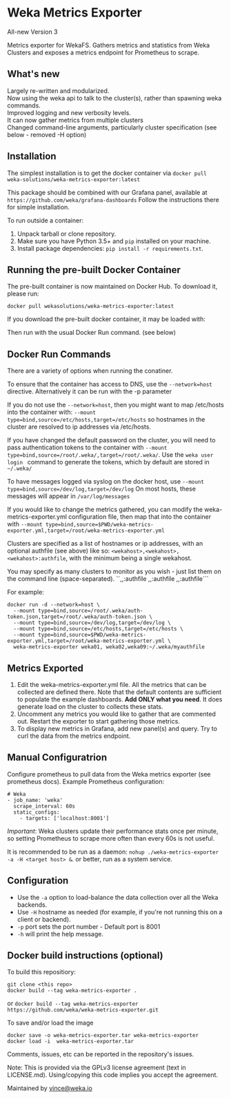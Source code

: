 # Weka Metrics Exporter

All-new Version 3

Metrics exporter for WekaFS. Gathers metrics and statistics from Weka Clusters and exposes a metrics endpoint for Prometheus to scrape.

## What's new

Largely re-written and modularized.   
Now using the weka api to talk to the cluster(s), rather than spawning weka commands.     
Improved logging and new verbosity levels.    
It can now gather metrics from multiple clusters     
Changed command-line arguments, particularly cluster specification (see below - removed -H option)     

## Installation

The simplest installation is to get the docker container via `docker pull weka-solutions/weka-metrics-exporter:latest`

This package should be combined with our Grafana panel, available at `https://github.com/weka/grafana-dashboards`  Follow the instructions there for simple installation.

To run outside a container:
1. Unpack tarball or clone repository.
2. Make sure you have Python 3.5+ and `pip` installed on your machine.
3. Install package dependencies: `pip install -r requirements.txt`.

## Running the pre-built Docker Container

The pre-built container is now maintained on Docker Hub.  To download it, please run:

```docker pull wekasolutions/weka-metrics-exporter:latest```

If you download the pre-built docker container, it may be loaded with:

Then run with the usual Docker Run command. (see below)

## Docker Run Commands

There are a variety of options when running the conatiner.

To ensure that the container has access to DNS, use the ```--network=host``` directive.  Alternatively it can be run with the -p parameter

If you do not use the ```--network=host```, then you might want to map /etc/hosts into the container with: ```--mount type=bind,source=/etc/hosts,target=/etc/hosts``` so hostnames in the cluster are resolved to ip addresses via /etc/hosts.

If you have changed the default password on the cluster, you will need to pass authentication tokens to the container with ```--mount type=bind,source=/root/.weka/,target=/root/.weka/```.  Use the ```weka user login ``` command to generate the tokens, which by default are stored in ```~/.weka/```

To have messages logged via syslog on the docker host, use ```--mount type=bind,source=/dev/log,target=/dev/log```  On most hosts, these messages will appear in ```/var/log/messages``` 

If you would like to change the metrics gathered, you can modify the weka-metrics-exporter.yml configuration file, then map that into the container with ```--mount type=bind,source=$PWD/weka-metrics-exporter.yml,target=/root/weka-metrics-exporter.yml```

Clusters are specified as a list of hostnames or ip addresses, with an optional authfile (see above) like so: ```<wekahost>,<wekahost>,<wekahost>:authfile```, with the minimum being a single wekahost.

You may specify as many clusters to monitor as you wish - just list them on the command line (space-separated).  ``<wekahost>,<wekahost>,<wekahost>:authfile <wekahost>,<wekahost>,<wekahost>:authfile <wekahost>,<wekahost>,<wekahost>:authfile```

For example:

```
docker run -d --network=host \
  --mount type=bind,source=/root/.weka/auth-token.json,target=/root/.weka/auth-token.json \
  --mount type=bind,source=/dev/log,target=/dev/log \
  --mount type=bind,source=/etc/hosts,target=/etc/hosts \
  --mount type=bind,source=$PWD/weka-metrics-exporter.yml,target=/root/weka-metrics-exporter.yml \
  weka-metrics-exporter weka01, weka02,weka09:~/.weka/myauthfile
```

## Metrics Exported

1. Edit the weka-metrics-exporter.yml file. All the metrics that can be collected are defined there. Note that the default contents are sufficient to populate the example dashboards. **Add ONLY what you need**. It does generate load on the cluster to collects these stats.
2. Uncomment any metrics you would like to gather that are commented out. Restart the exporter to start gathering those metrics.
3. To display new metrics in Grafana, add new panel(s) and query. Try to curl the data from the metrics endpoint.



## Manual Configuratrion

Configure prometheus to pull data from the Weka metrics exporter (see prometheus docs). Example Prometheus configuration:

```
# Weka
- job_name: 'weka'
  scrape_interval: 60s
  static_configs:
    - targets: ['localhost:8001']
```

*Important*: Weka clusters update their performance stats once per minute, so setting Prometheus to scrape more often than every 60s is not useful.

It is recommended to be run as a daemon: `nohup ./weka-metrics-exporter -a -H <target host> &`. or better, run as a system service.

## Configuration

- Use the `-a` option to load-balance the data collection over all the Weka backends.
- Use `-H` hostname as needed (for example, if you're not running this on a client or backend).
- `-p` port sets the port number - Default port is 8001
- `-h` will print the help message.

## Docker build instructions (optional)

To build this repositiory:

```
git clone <this repo>
docker build --tag weka-metrics-exporter .
```
or
```docker build --tag weka-metrics-exporter https://github.com/weka/weka-metrics-exporter.git```

To save and/or load the image
```
docker save -o weka-metrics-exporter.tar weka-metrics-exporter
docker load -i  weka-metrics-exporter.tar
```
Comments, issues, etc can be reported in the repository's issues.

Note: This is provided via the GPLv3 license agreement (text in LICENSE.md).  Using/copying this code implies you accept the agreement.

Maintained by vince@weka.io
